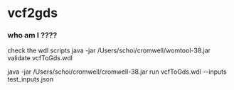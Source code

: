 # vcf2gds
### who am I ????
check the wdl scripts
java -jar /Users/schoi/cromwell/womtool-38.jar validate vcfToGds.wdl

java -jar /Users/schoi/cromwell/cromwell-38.jar run vcfToGds.wdl --inputs test_inputs.json
